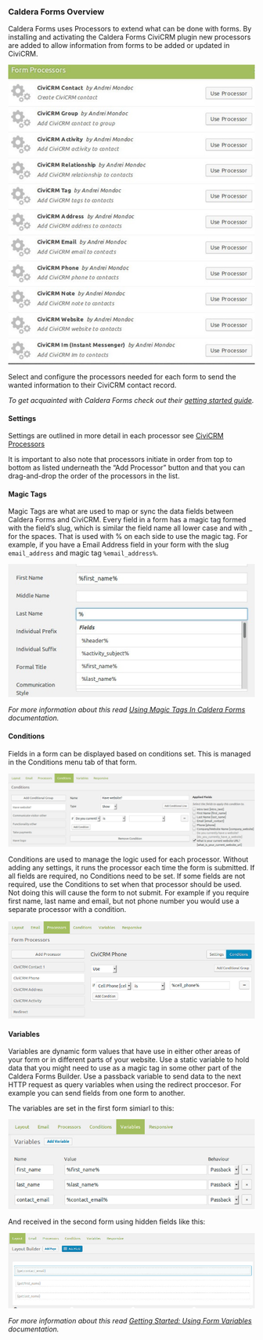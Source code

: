 ### Caldera Forms Overview

Caldera Forms uses Processors to extend what can be done with forms. By installing and activating the Caldera Forms CiviCRM plugin new processors are added to allow information from forms to be added or updated in CiviCRM.

![Caldera Forms CiviCRM Processors](./images/caldera-forms-civicrm-processors.jpg)

Select and configure the processors needed for each form to send the wanted information to their CiviCRM contact record.

_To get acquainted with Caldera Forms check out their [getting started guide](https://calderaforms.com/getting-started/ "Caldera Forms Getting Started Guide")._

#### Settings

Settings are outlined in more detail in each processor see [CiviCRM Processors](/processors.md)

It is important to also note that processors initiate in order from top to bottom as listed underneath the “Add Processor” button and that you can drag-and-drop the order of the processors in the list.

#### Magic Tags

Magic Tags are what are used to map or sync the data fields between Caldera Forms and CiviCRM. Every field in a form has a magic tag formed with the field’s slug, which is similar the field name all lower case and with _ for the spaces. That is used with % on each side to use the magic tag. For example, if you have a Email Address field in your form with the slug `email_address` and magic tag `%email_address%`.

![Caldera Forms Magic Tags](./images/contact-processor-magic-tags.jpg)

_For more information about this read [Using Magic Tags In Caldera Forms](https://calderaforms.com/doc/using-magic-tags-caldera-forms/ "Using Magic Tags In Caldera Forms") documentation._

#### Conditions

Fields in a form can be displayed based on conditions set. This is managed in the Conditions menu tab of that form.

![Caldera Forms Field Display Conditions](./images/caldera-field-display-condition.jpg)

Conditions are used to manage the logic used for each processor. Without adding any settings, it runs the processor each time the form is submitted. If all fields are required, no Conditions need to be set. If some fields are not required, use the Conditions to set when that processor should be used. Not doing this will cause the form to not submit. For example if you require first name, last name and email, but not phone number you would use a separate processor with a condition.

![Caldera Forms Use Processor Conditions](./images/caldera-use-processor-condition.jpg)

#### Variables

Variables are dynamic form values that have use in either other areas of your form or in different parts of your website. Use a static variable to hold data that you might need to use as a magic tag in some other part of the Caldera Forms Builder. Use a passback variable to send data to the next HTTP request as query variables when using the redirect proccesor. For example you can send fields from one form to another.

The variables are set in the first form simiarl to this:

![Caldera Variables Set](./images/caldera-variables-set.jpg)

And received in the second form using hidden fields like this:

![Caldera Variables Get](./images/caldera-variables-receive.jpg)

_For more information about this read [Getting Started: Using Form Variables](https://calderaforms.com/doc/using-form-variables/ "Getting Started: Using Form Variables") documentation._
